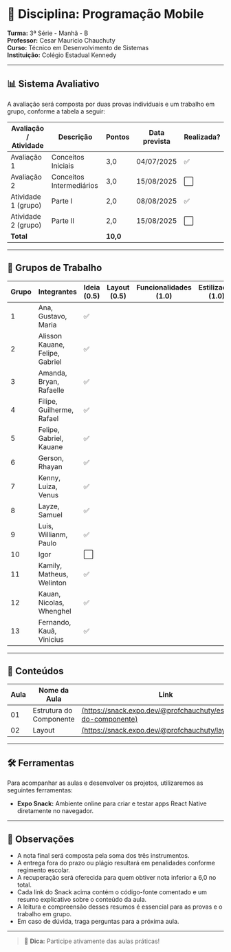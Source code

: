 # 📘 Disciplina: Programação Mobile

**Turma:** 3ª Série - Manhã - B  
**Professor:** Cesar Mauricio Chauchuty  
**Curso:** Técnico em Desenvolvimento de Sistemas  
**Instituição:** Colégio Estadual Kennedy

---

## 📊 Sistema Avaliativo

A avaliação será composta por duas provas individuais e um trabalho em grupo, conforme a tabela a seguir:

| Avaliação / Atividade     | Descrição               | Pontos | Data prevista | Realizada? |
|---------------------------|-------------------------|--------|----------------|-------------|
| Avaliação 1               | Conceitos Iniciais      | 3,0    | 04/07/2025     | ✅          |
| Avaliação 2               | Conceitos Intermediários| 3,0    | 15/08/2025     | ⬜          |
| Atividade 1 (grupo)       | Parte I                 | 2,0    | 08/08/2025     | ✅          |
| Atividade 2 (grupo)       | Parte II                | 2,0    | 15/08/2025     | ⬜          |
| **Total**                 |                         | **10,0** |              |             |

---

## 👥 Grupos de Trabalho

| Grupo | Integrantes                          | Ideia (0.5)   | Layout (0.5) | Funcionalidades (1.0) | Estilização (1.0) | Apresentação (1.0) |
|-------|--------------------------------------|---------------|--------------|------------------------|-------------------|---------------------|
| 1     | Ana, Gustavo, Maria                  | ✅           |              |                        |                   |                     |
| 2     | Alisson Kauane, Felipe, Gabriel      | ✅           |              |                        |                   |                     |
| 3     | Amanda, Bryan, Rafaelle              | ✅           |              |                        |                   |                     |
| 4     | Filipe, Guilherme, Rafael            | ✅           |              |                        |                   |                     |
| 5     | Felipe, Gabriel, Kauane              | ✅           |              |                        |                   |                     |
| 6     | Gerson, Rhayan                       | ✅           |              |                        |                   |                     |
| 7     | Kenny, Luiza, Venus                  | ✅           |              |                        |                   |                     |
| 8     | Layze, Samuel                        | ✅           |              |                        |                   |                     |
| 9     | Luis, Willianm, Paulo                | ✅           |              |                        |                   |                     |
| 10    | Igor                                 | ⬜           |              |                        |                   |                     |
| 11    | Kamily, Matheus, Welinton            | ✅           |              |                        |                   |                     |
| 12    | Kauan, Nicolas, Whenghel             | ✅           |              |                        |                   |                     |
| 13    | Fernando, Kauã, Vinicius             | ✅           |              |                        |                   |                     |



---

## 🧪 Conteúdos

| Aula | Nome da Aula                              | Link                               |
|------|-------------------------------------------|------------------------------------------------|
| 01   | Estrutura do Componente                   | [(https://snack.expo.dev/@profchauchuty/estrutura-do-componente)](https://snack.expo.dev/@profchauchuty/estrutura-do-componente) |
| 02   | Layout                                    | [(https://snack.expo.dev/@profchauchuty/layout)](https://snack.expo.dev/@profchauchuty/layout) |

---

## 🛠️ Ferramentas

Para acompanhar as aulas e desenvolver os projetos, utilizaremos as seguintes ferramentas:

- **Expo Snack:** Ambiente online para criar e testar apps React Native diretamente no navegador.

---

## 📌 Observações

- A nota final será composta pela soma dos três instrumentos.
- A entrega fora do prazo ou plágio resultará em penalidades conforme regimento escolar.
- A recuperação será oferecida para quem obtiver nota inferior a 6,0 no total.
- Cada link do Snack acima contém o código-fonte comentado e um resumo explicativo sobre o conteúdo da aula.
- A leitura e compreensão desses resumos é essencial para as provas e o trabalho em grupo.
- Em caso de dúvida, traga perguntas para a próxima aula.

---

> 📱 **Dica:** Participe ativamente das aulas práticas!
